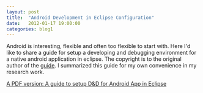```yaml
---
layout: post
title:  "Android Development in Eclipse Configuration"
date:   2012-01-17 19:00:00
categories: blog1
---
```


Android is interesting, flexible and often too flexible to start with. Here I'd like to share a guide for setup a developing and debugging environment for a native android application in eclipse. The copyright is to the original author of the [guide](https://mhandroid.wordpress.com/). I summarized this guide for my own convenience in my research work.

[A PDF version: A guide to setup D&D for Android App in Eclipse](/assets/step_by_step_guide_android.pdf) 
